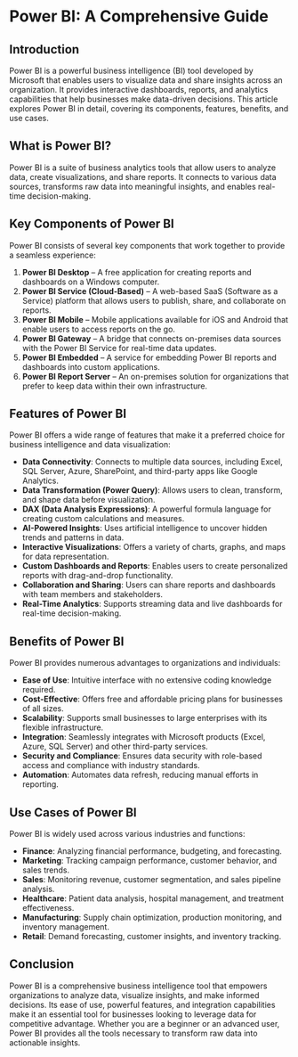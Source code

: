 # Power BI: A Comprehensive Guide

## Introduction
Power BI is a powerful business intelligence (BI) tool developed by Microsoft that enables users to visualize data and share insights across an organization. It provides interactive dashboards, reports, and analytics capabilities that help businesses make data-driven decisions. This article explores Power BI in detail, covering its components, features, benefits, and use cases.

## What is Power BI?
Power BI is a suite of business analytics tools that allow users to analyze data, create visualizations, and share reports. It connects to various data sources, transforms raw data into meaningful insights, and enables real-time decision-making.

## Key Components of Power BI
Power BI consists of several key components that work together to provide a seamless experience:

1. **Power BI Desktop** – A free application for creating reports and dashboards on a Windows computer.
2. **Power BI Service (Cloud-Based)** – A web-based SaaS (Software as a Service) platform that allows users to publish, share, and collaborate on reports.
3. **Power BI Mobile** – Mobile applications available for iOS and Android that enable users to access reports on the go.
4. **Power BI Gateway** – A bridge that connects on-premises data sources with the Power BI Service for real-time data updates.
5. **Power BI Embedded** – A service for embedding Power BI reports and dashboards into custom applications.
6. **Power BI Report Server** – An on-premises solution for organizations that prefer to keep data within their own infrastructure.

## Features of Power BI
Power BI offers a wide range of features that make it a preferred choice for business intelligence and data visualization:

- **Data Connectivity**: Connects to multiple data sources, including Excel, SQL Server, Azure, SharePoint, and third-party apps like Google Analytics.
- **Data Transformation (Power Query)**: Allows users to clean, transform, and shape data before visualization.
- **DAX (Data Analysis Expressions)**: A powerful formula language for creating custom calculations and measures.
- **AI-Powered Insights**: Uses artificial intelligence to uncover hidden trends and patterns in data.
- **Interactive Visualizations**: Offers a variety of charts, graphs, and maps for data representation.
- **Custom Dashboards and Reports**: Enables users to create personalized reports with drag-and-drop functionality.
- **Collaboration and Sharing**: Users can share reports and dashboards with team members and stakeholders.
- **Real-Time Analytics**: Supports streaming data and live dashboards for real-time decision-making.

## Benefits of Power BI
Power BI provides numerous advantages to organizations and individuals:

- **Ease of Use**: Intuitive interface with no extensive coding knowledge required.
- **Cost-Effective**: Offers free and affordable pricing plans for businesses of all sizes.
- **Scalability**: Supports small businesses to large enterprises with its flexible infrastructure.
- **Integration**: Seamlessly integrates with Microsoft products (Excel, Azure, SQL Server) and other third-party services.
- **Security and Compliance**: Ensures data security with role-based access and compliance with industry standards.
- **Automation**: Automates data refresh, reducing manual efforts in reporting.

## Use Cases of Power BI
Power BI is widely used across various industries and functions:

- **Finance**: Analyzing financial performance, budgeting, and forecasting.
- **Marketing**: Tracking campaign performance, customer behavior, and sales trends.
- **Sales**: Monitoring revenue, customer segmentation, and sales pipeline analysis.
- **Healthcare**: Patient data analysis, hospital management, and treatment effectiveness.
- **Manufacturing**: Supply chain optimization, production monitoring, and inventory management.
- **Retail**: Demand forecasting, customer insights, and inventory tracking.

## Conclusion
Power BI is a comprehensive business intelligence tool that empowers organizations to analyze data, visualize insights, and make informed decisions. Its ease of use, powerful features, and integration capabilities make it an essential tool for businesses looking to leverage data for competitive advantage. Whether you are a beginner or an advanced user, Power BI provides all the tools necessary to transform raw data into actionable insights.

